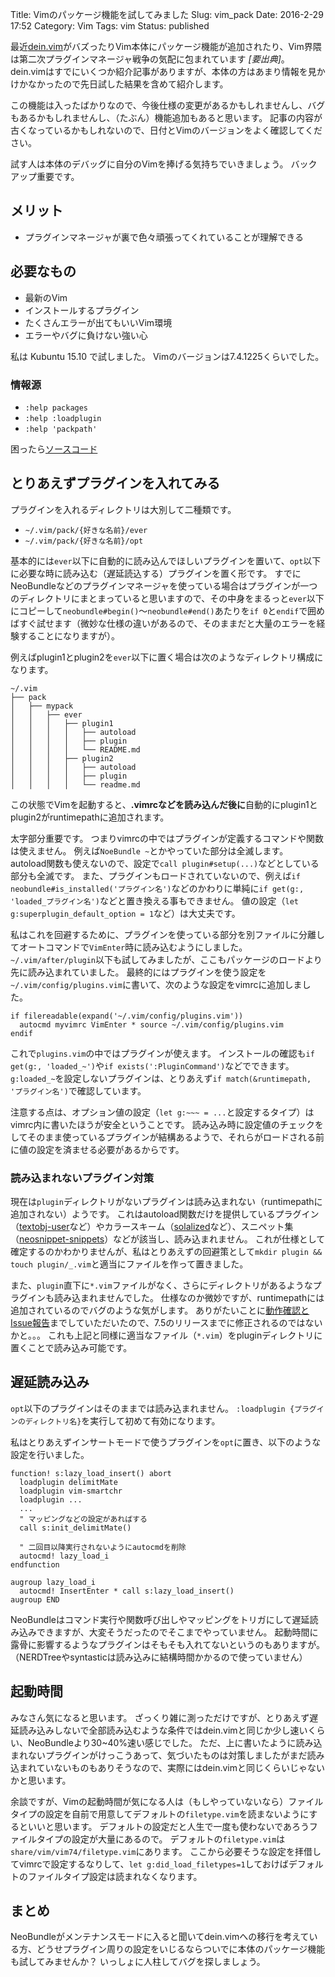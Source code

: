 Title: Vimのパッケージ機能を試してみました
Slug: vim_pack
Date: 2016-2-29 17:52
Category: Vim
Tags: vim
Status: published


最近[dein.vim](https://github.com/Shougo/dein.vim)がバズったりVim本体にパッケージ機能が追加されたり、Vim界隈は第二次プラグインマネージャ戦争の気配に包まれています *[要出典]*。
dein.vimはすでにいくつか紹介記事がありますが、本体の方はあまり情報を見かけかなかったので先日試した結果を含めて紹介します。

この機能は入ったばかりなので、今後仕様の変更があるかもしれませんし、バグもあるかもしれませんし、（たぶん）機能追加もあると思います。
記事の内容が古くなっているかもしれないので、日付とVimのバージョンをよく確認してください。

試す人は本体のデバッグに自分のVimを捧げる気持ちでいきましょう。
バックアップ重要です。

<!-- more -->

## メリット

- プラグインマネージャが裏で色々頑張ってくれていることが理解できる

## 必要なもの

- 最新のVim
- インストールするプラグイン
- たくさんエラーが出てもいいVim環境
- エラーやバグに負けない強い心

私は Kubuntu 15.10 で試しました。
Vimのバージョンは7.4.1225くらいでした。

### 情報源

- `:help packages`
- `:help :loadplugin`
- `:help 'packpath'`

困ったら[ソースコード](https://github.com/vim/vim)

## とりあえずプラグインを入れてみる

プラグインを入れるディレクトリは大別して二種類です。

- `~/.vim/pack/{好きな名前}/ever`
- `~/.vim/pack/{好きな名前}/opt`

基本的には`ever`以下に自動的に読み込んでほしいプラグインを置いて、`opt`以下に必要な時に読み込む（遅延読込する）プラグインを置く形です。
すでにNeoBundleなどのプラグインマネージャを使っている場合はプラグインが一つのディレクトリにまとまっていると思いますので、その中身をまるっと`ever`以下にコピーして`neobundle#begin()`〜`neobundle#end()`あたりを`if 0`と`endif`で囲めばすぐ試せます（微妙な仕様の違いがあるので、そのままだと大量のエラーを経験することになりますが）。

例えばplugin1とplugin2を`ever`以下に置く場合は次のようなディレクトリ構成になります。

```
~/.vim
├── pack
│   ├── mypack
│   │   ├── ever
│   │   │   ├── plugin1
│   │   │   │   ├── autoload
│   │   │   │   ├── plugin
│   │   │   │   └── README.md
│   │   │   ├── plugin2
│   │   │   │   ├── autoload
│   │   │   │   ├── plugin
│   │   │   │   └── readme.md
```

この状態でVimを起動すると、**.vimrcなどを読み込んだ後に**自動的にplugin1とplugin2がruntimepathに追加されます。

太字部分重要です。
つまりvimrcの中ではプラグインが定義するコマンドや関数は使えません。
例えば`NoeBundle ~`とかやっていた部分は全滅します。
autoload関数も使えないので、設定で`call plugin#setup(...)`などとしている部分も全滅です。
また、プラグインもロードされていないので、例えば`if neobundle#is_installed('プラグイン名')`などのかわりに単純に`if get(g:, 'loaded_プラグイン名')`などと置き換える事もできません。
値の設定（`let g:superplugin_default_option = 1`など）は大丈夫です。

私はこれを回避するために、プラグインを使っている部分を別ファイルに分離してオートコマンドで`VimEnter`時に読み込むようにしました。
`~/.vim/after/plugin`以下も試してみましたが、ここもパッケージのロードより先に読み込まれていました。
最終的にはプラグインを使う設定を`~/.vim/config/plugins.vim`に書いて、次のような設定をvimrcに追加しました。

```vim
if filereadable(expand('~/.vim/config/plugins.vim'))
  autocmd myvimrc VimEnter * source ~/.vim/config/plugins.vim
endif
```

これで`plugins.vim`の中ではプラグインが使えます。
インストールの確認も`if get(g:, 'loaded_~')`や`if exists(':PluginCommand')`などでできます。
`g:loaded_~`を設定しないプラグインは、とりあえず`if match(&runtimepath, 'プラグイン名')`で確認しています。

注意する点は、オプション値の設定（`let g:~~~ = ...`と設定するタイプ）はvimrc内に書いたほうが安全ということです。
読み込み時に設定値のチェックをしてそのまま使っているプラグインが結構あるようで、それらがロードされる前に値の設定を済ませる必要があるからです。

### 読み込まれないプラグイン対策

現在は`plugin`ディレクトリがないプラグインは読み込まれない（runtimepathに追加されない）ようです。
これはautoload関数だけを提供しているプラグイン（[textobj-user](https://github.com/kana/vim-textobj-user)など）やカラースキーム（[solalized](https://github.com/altercation/vim-colors-solarized)など）、スニペット集（[neosnippet-snippets](https://github.com/Shougo/neosnippet-snippets)）などが該当し、読み込まれません。
これが仕様として確定するのかわかりませんが、私はとりあえずの回避策として`mkdir plugin && touch plugin/_.vim`と適当にファイルを作って置きました。

また、`plugin`直下に`*.vim`ファイルがなく、さらにディレクトリがあるようなプラグインも読み込まれませんでした。
仕様なのか微妙ですが、runtimepathには追加されているのでバグのような気がします。
ありがたいことに[動作確認とIssue報告](https://github.com/vim-jp/issues/issues/848)までしていただいたので、7.5のリリースまでに修正されるのではないかと。。。
これも上記と同様に適当なファイル（`*.vim`）をpluginディレクトリに置くことで読み込み可能です。

## 遅延読み込み

`opt`以下のプラグインはそのままでは読み込まれません。
`:loadplugin {プラグインのディレクトリ名}`を実行して初めて有効になります。

私はとりあえずインサートモードで使うプラグインを`opt`に置き、以下のような設定を行いました。

```vim
function! s:lazy_load_insert() abort
  loadplugin delimitMate
  loadplugin vim-smartchr
  loadplugin ...
  ...
  " マッピングなどの設定があればする
  call s:init_delimitMate()

  " 二回目以降実行されないようにautocmdを削除
  autocmd! lazy_load_i
endfunction

augroup lazy_load_i
  autocmd! InsertEnter * call s:lazy_load_insert()
augroup END
```

NeoBundleはコマンド実行や関数呼び出しやマッピングをトリガにして遅延読み込みできますが、大変そうだったのでそこまでやっていません。
起動時間に露骨に影響するようなプラグインはそもそも入れてないというのもありますが。
（NERDTreeやsyntasticは読み込みに結構時間かかるので使っていません）

## 起動時間

みなさん気になると思います。
ざっくり雑に測っただけですが、とりあえず遅延読み込みしないで全部読み込むような条件ではdein.vimと同じか少し速いくらい、NeoBundleより30~40%速い感じでした。
ただ、上に書いたように読み込まれないプラグインがけっこうあって、気づいたものは対策しましたがまだ読み込まれていないものもありそうなので、実際にはdein.vimと同じくらいじゃないかと思います。

余談ですが、Vimの起動時間が気になる人は（もしやっていないなら）ファイルタイプの設定を自前で用意してデフォルトの`filetype.vim`を読まないようにするといいと思います。
デフォルトの設定だと人生で一度も使わないであろうファイルタイプの設定が大量にあるので。
デフォルトの`filetype.vim`は`share/vim/vim74/filetype.vim`にあります。
ここから必要そうな設定を拝借してvimrcで設定するなりして、`let g:did_load_filetypes=1`しておけばデフォルトのファイルタイプ設定は読まれなくなります。

## まとめ

NeoBundleがメンテナンスモードに入ると聞いてdein.vimへの移行を考えている方、どうせプラグイン周りの設定をいじるならついでに本体のパッケージ機能も試してみませんか？
いっしょに人柱してバグを探しましょう。
